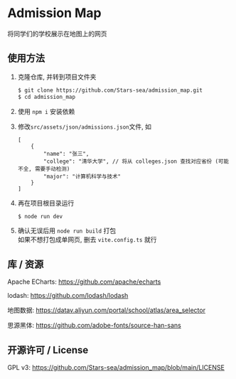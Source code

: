 # Admission Map

将同学们的学校展示在地图上的网页

## 使用方法

1. 克隆仓库, 并转到项目文件夹

    ```bash
    $ git clone https://github.com/Stars-sea/admission_map.git
    $ cd admission_map
    ```

2. 使用 `npm i` 安装依赖

3. 修改`src/assets/json/admissions.json`文件, 如

    ```jsonc
    [
        {
            "name": "张三",
            "college": "清华大学", // 将从 colleges.json 查找对应省份 (可能不全, 需要手动检测)
            "major": "计算机科学与技术"
        }
    ]
    ```

4. 再在项目根目录运行

    ```bash
    $ node run dev
    ```

5. 确认无误后用 `node run build` 打包  
   如果不想打包成单网页, 删去 `vite.config.ts` 就行

## 库 / 资源

Apache ECharts: <https://github.com/apache/echarts>

lodash: <https://github.com/lodash/lodash>

地图数据: <https://datav.aliyun.com/portal/school/atlas/area_selector>

思源黑体: <https://github.com/adobe-fonts/source-han-sans>

## 开源许可 / License

GPL v3: <https://github.com/Stars-sea/admission_map/blob/main/LICENSE>

